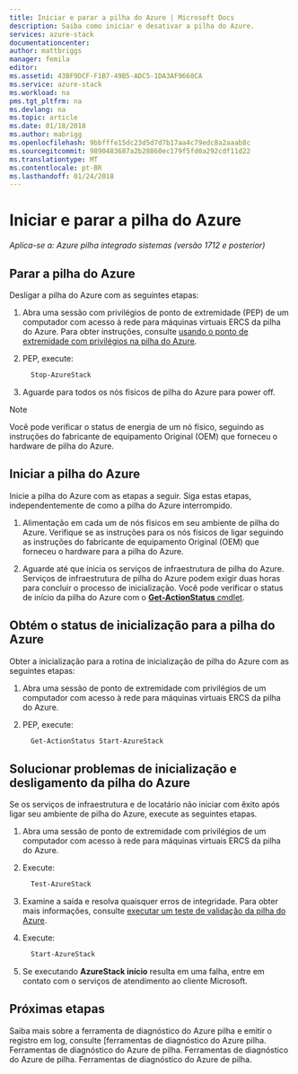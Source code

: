 ```yaml
---
title: Iniciar e parar a pilha do Azure | Microsoft Docs
description: Saiba como iniciar e desativar a pilha do Azure.
services: azure-stack
documentationcenter: 
author: mattbriggs
manager: femila
editor: 
ms.assetid: 43BF9DCF-F1B7-49B5-ADC5-1DA3AF9668CA
ms.service: azure-stack
ms.workload: na
pms.tgt_pltfrm: na
ms.devlang: na
ms.topic: article
ms.date: 01/18/2018
ms.author: mabrigg
ms.openlocfilehash: 9bbfffe15dc23d5d7d7b17aa4c79edc8a2aaab8c
ms.sourcegitcommit: 9890483687a2b28860ec179f5fd0a292cdf11d22
ms.translationtype: MT
ms.contentlocale: pt-BR
ms.lasthandoff: 01/24/2018
---
```

# <a name="start-and-stop-azure-stack"></a>Iniciar e parar a pilha do Azure

*Aplica-se a: Azure pilha integrado sistemas (versão 1712 e posterior)*

## <a name="stop-azure-stack"></a>Parar a pilha do Azure 

Desligar a pilha do Azure com as seguintes etapas:

1. Abra uma sessão com privilégios de ponto de extremidade (PEP) de um computador com acesso à rede para máquinas virtuais ERCS da pilha do Azure. Para obter instruções, consulte [usando o ponto de extremidade com privilégios na pilha do Azure](azure-stack-privileged-endpoint.md).

2. PEP, execute:

    ```powershell
      Stop-AzureStack
    ```

3. Aguarde para todos os nós físicos de pilha do Azure para power off.

> [!Note]  
> Você pode verificar o status de energia de um nó físico, seguindo as instruções do fabricante de equipamento Original (OEM) que forneceu o hardware de pilha do Azure. 

## <a name="start-azure-stack"></a>Iniciar a pilha do Azure 

Inicie a pilha do Azure com as etapas a seguir. Siga estas etapas, independentemente de como a pilha do Azure interrompido.

1. Alimentação em cada um de nós físicos em seu ambiente de pilha do Azure. Verifique se as instruções para os nós físicos de ligar seguindo as instruções do fabricante de equipamento Original (OEM) que forneceu o hardware para a pilha do Azure.

2. Aguarde até que inicia os serviços de infraestrutura de pilha do Azure. Serviços de infraestrutura de pilha do Azure podem exigir duas horas para concluir o processo de inicialização. Você pode verificar o status de início da pilha do Azure com o [ **Get-ActionStatus** cmdlet](#get-the-startup-status-for-azure-stack).


## <a name="get-the-startup-status-for-azure-stack"></a>Obtém o status de inicialização para a pilha do Azure

Obter a inicialização para a rotina de inicialização de pilha do Azure com as seguintes etapas:

1. Abra uma sessão de ponto de extremidade com privilégios de um computador com acesso à rede para máquinas virtuais ERCS da pilha do Azure.

2. PEP, execute:

    ```powershell
      Get-ActionStatus Start-AzureStack
    ```

## <a name="troubleshoot-startup-and-shutdown-of-azure-stack"></a>Solucionar problemas de inicialização e desligamento da pilha do Azure

Se os serviços de infraestrutura e de locatário não iniciar com êxito após ligar seu ambiente de pilha do Azure, execute as seguintes etapas. 

1. Abra uma sessão de ponto de extremidade com privilégios de um computador com acesso à rede para máquinas virtuais ERCS da pilha do Azure.

2. Execute: 

    ```powershell
      Test-AzureStack
      ```

3. Examine a saída e resolva quaisquer erros de integridade. Para obter mais informações, consulte [executar um teste de validação da pilha do Azure](azure-stack-diagnostic-test.md).

4. Execute:

    ```powershell
      Start-AzureStack
    ```

5. Se executando **AzureStack início** resulta em uma falha, entre em contato com o serviços de atendimento ao cliente Microsoft. 

## <a name="next-steps"></a>Próximas etapas 

Saiba mais sobre a ferramenta de diagnóstico do Azure pilha e emitir o registro em log, consulte [ferramentas de diagnóstico do Azure pilha. Ferramentas de diagnóstico do Azure de pilha. Ferramentas de diagnóstico do Azure de pilha. Ferramentas de diagnóstico do Azure de pilha.
